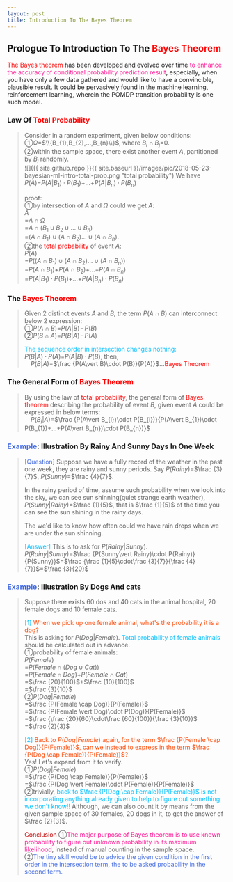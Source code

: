 ```yaml
---
layout: post
title: Introduction To The Bayes Theorem
---
```


## Prologue To Introduction To The <font color="Red">Bayes Theorem</font>
<p class="message">
<font color="Red">The Bayes theorem</font> has been developed and evolved over time <font color="DeepPink">to enhance the accuracy of conditional probability prediction result</font>, especially, when you have only a few data gathered and would like to have a convincible, plausible result.
It could be pervasively found in the machine learning, reinforcement learning, wherein the POMDP transition probability is one such model.   
</p>

### Law Of <font color="Red">Total Probability</font>
>Consider in a random experiment, given below conditions:  
>&#10112;$\Omega$=$\\{B_{1},B_{2},...,B_{n}\\}$, where $B_{i}\cap B_{j}$=$0$.  
>&#10113;within the sample space, there exist another event $A$, partitioned by $B_{i}$ randomly.  
![]({{ site.github.repo }}{{ site.baseurl }}/images/pic/2018-05-23-bayesian-ml-intro-total-prob.png "total probability")
>We have $P(A)$=$P(A\vert B_{1})\cdot P(B_{1})$+...+$P(A\vert B_{n})\cdot P(B_{n})$  
>
>proof:  
>&#10112;by intersection of $A$ and $\Omega$ could we get $A$:  
>$A$  
>=$A\cap \Omega$  
>=$A\cap (B_{1}\cup B_{2}\cup...\cup B_{n})$  
>=$(A\cap B_{1})\cup (A\cap B_{2})...\cup (A\cap B_{n})$.  
>&#10113;the <font color="Red">total probability</font> of event $A$:  
>$P(A)$  
>=$P((A\cap B_{1})\cup (A\cap B_{2})...\cup (A\cap B_{n}))$  
>=$P(A\cap B_{1})$+$P(A\cap B_{2})$+...+$P(A\cap B_{n})$  
>=$P(A\vert B_{1})\cdot P(B_{1})$+...+$P(A\vert B_{n})\cdot P(B_{n})$  

### The <font color="Red">Bayes Theorem</font>
>Given 2 distinct events $A$ and $B$, the term $P(A\cap B)$ can interconnect below 2 expression:  
>&#10112;$P(A\cap B)$=$P(A\vert B)\cdot P(B)$  
>&#10113;$P(B\cap A)$=$P(B\vert A)\cdot P(A)$  
>
><font color="DeepSkyBlue">The sequence order in intersection changes nothing:</font>  
>$P(B\vert A)\cdot P(A)$=$P(A\vert B)\cdot P(B)$, then,   
>$\;\;\;\;P(B\vert A)$=$\frac {P(A\vert B)\cdot P(B)}{P(A)}$...<font color="Red">Bayes Theorem</font>  

### The General Form of <font color="Red">Bayes Theorem</font>
>By using the law of <font color="Red">total probability</font>, the general form of <font color="Red">Bayes theorem</font> describing the probability of event $B$, given event $A$ could be expressed in below terms:  
>$\;\;\;\;P(B_{i}\vert A)$=$\frac {P(A\vert B_{i})\cdot P(B_{i})}{P(A\vert B_{1})\cdot P(B_{1})+...+P(A\vert B_{n})\cdot P(B_{n})}$  

### <font color="RoyalBlue">Example</font>: Illustration By Rainy And Sunny Days In One Week
><font color="RoyalBlue">[Question]</font>
>Suppose we have a fully record of the weather in the past one week, they are rainy and sunny periods.  Say $P(Rainy)$=$\frac {3}{7}$, $P(Sunny)$=$\frac {4}{7}$.  
>
>In the rainy period of time, assume such probability when we look into the sky, we can see sun shinning(quiet strange earth weather), $P(Sunny\vert Rainy)$=$\frac {1}{5}$, that is $\frac {1}{5}$ of the time you can see the sun shining in the rainy days.  
>
>The we'd like to know how often could we have rain drops when we are under the sun shinning.  
>
><font color="DeepSkyBlue">[Answer]</font>
>This is to ask for $P(Rainy\vert Sunny)$.  
>$P(Rainy\vert Sunny)$=$\frac {P(Sunny\vert Rainy)\cdot P(Rainy)}{P(Sunny)}$=$\frac {\frac {1}{5}\cdot\frac {3}{7}}{\frac {4}{7}}$=$\frac {3}{20}$  

### <font color="RoyalBlue">Example</font>: Illustration By Dogs And cats
>Suppose there exists 60 dos and 40 cats in the animal hospital, 20 female dogs and 10 female cats.  
>
><font color="DeepSkyBlue">[1]</font>
><font color="OrangeRed">When we pick up one female animal, what's the probability it is a dog?</font>  
>This is asking for $P(Dog\vert Female)$.  <font color="DeepSkyBlue">Total probability of female animals</font> should be calculated out in advance.  
>&#10112;probability of female animals:  
>$P(Female)$  
>=$P(Female \cap(Dog \cup Cat))$  
>=$P(Female \cap Dog)$+$P(Female \cap Cat)$  
>=$\frac {20}{100}$+$\frac {10}{100}$  
>=$\frac {3}{10}$  
>&#10113;$P(Dog\vert Female)$  
>=$\frac {P(Female \cap Dog)}{P(Female)}$  
>=$\frac {P(Female \vert Dog)\cdot P(Dog)}{P(Female)}$  
>=$\frac {\frac {20}{60}\cdot\frac {60}{100}}{\frac {3}{10}}$  
>=$\frac {2}{3}$  
>
><font color="DeepSkyBlue">[2]</font>
><font color="OrangeRed">Back to $P(Dog\vert Female)$ again, for the term $\frac {P(Female \cap Dog)}{P(Female)}$, can we instead to express in the term $\frac {P(Dog \cap Female)}{P(Female)}$?</font>  
>Yes!  Let's expand from it to verify.  
>&#10112;$P(Dog\vert Female)$  
>=$\frac {P(Dog \cap Female)}{P(Female)}$  
>=$\frac {P(Dog \vert Female)\cdot P(Female)}{P(Female)}$  
>&#10113;trivially, <font color="DeepSkyBlue">back to $\frac {P(Dog \cap Female)}{P(Female)}$ is not incorporating anything already given to help to figure out something we don't know!!</font>  Although, we can also count it by means from the given sample space of 30 females, 20 dogs in it, to get the answer of $\frac {2}{3}$.  
>
><font color="#C20000">Conclusion</font>
>&#10112;<font color="DeepPink">The major purpose of Bayes theorem is to use known probability to figure out unknown probability in its maximum likelihood</font>, instead of manual counting in the sample space.  
>&#10113;<font color="RoyalBlue">The tiny skill would be to advice the given condition in the first order in the intersection term, the to be asked probability in the second term.</font>  

<!-- Γ -->
<!-- \Omega -->
<!-- \cap intersection -->
<!-- \cup union -->
<!-- \frac{\Gamma(k + n)}{\Gamma(n)} \frac{1}{r^k}  -->
<!-- \mbox{\large$\vert$}\nolimits_0^\infty -->
<!-- \vert_0^\infty -->
<!-- \vert_{0.5}^{\infty} -->
<!-- &prime; ′ -->
<!-- &Prime; ″ -->
<!-- $E\lbrack X\rbrack$ -->
<!-- \overline{X_n} -->
<!-- \underset{Succss}P -->
<!-- \frac{{\overline {X_n}}-\mu}{S/\sqrt n} -->
<!-- \lim_{t\rightarrow\infty} -->
<!-- \int_{0}^{a}\lambda\cdot e^{-\lambda\cdot t}\operatorname dt -->

<!-- Notes -->
<!-- <font color="OrangeRed">items, verb, to make it the focus</font> -->
<!-- <font color="Red">KKT</font> -->
<!-- <font color="Red">SMO heuristics</font> -->
<!-- <font color="Red">F</font> distribution -->
<!-- <font color="Red">t</font> distribution -->
<!-- <font color="DeepSkyBlue">suggested item, soft item</font> -->
<!-- <font color="RoyalBlue">old alpha, quiz, example</font> -->
<!-- <font color="Green">new alpha</font> -->

<!-- <font color="#C20000">conclusion, finding</font> -->
<!-- <font color="DeepPink">positive conclusion, finding</font> -->
<!-- <font color="RosyBrown">negative conclusion, finding</font> -->

<!-- <font color="#00ADAD">policy</font> -->
<!-- <font color="#6100A8">full observable</font> -->
<!-- <font color="#FFAC12">partial observable</font> -->
<!-- <font color="#EB00EB">stochastic</font> -->
<!-- <font color="#8400E6">state transition</font> -->
<!-- <font color="#D600D6">discount factor gamma $\gamma$</font> -->
<!-- <font color="#D600D6">$V(S)$</font> -->
<!-- <font color="#9300FF">immediate reward R(S)</font> -->

<!-- ### <font color="RoyalBlue">Example</font>: Illustration By Rainy And Sunny Days In One Week -->
<!-- <font color="RoyalBlue">[Question]</font> -->
<!-- <font color="DeepSkyBlue">[Answer]</font> -->

<!-- 
[1]Given the vehicles pass through a highway toll station is $6$ per minute, what is the probability that no cars within $30$ seconds?
><font color="DeepSkyBlue">[1]</font>
><font color="OrangeRed">Given the vehicles pass through a highway toll station is $6$ per minute, what is the probability that no cars within $30$ seconds?</font>  
-->

<!-- https://www.medcalc.org/manual/gamma_distribution_functions.php -->
<!-- https://www.statlect.com/probability-distributions/student-t-distribution#hid5 -->
<!-- http://www.wiris.com/editor/demo/en/ -->